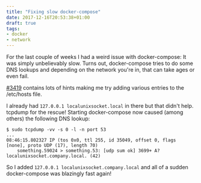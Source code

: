 ```yaml
---
title: "Fixing slow docker-compose"
date: 2017-12-16T20:53:38+01:00
draft: true
tags:
- docker
- network
---
```


For the last couple of weeks I had a weird issue with docker-compose: It was
simply unbelievably slow. Turns out, docker-compose tries to do some DNS
lookups and depending on the network you're in, that can take ages or even
fail.

[#3419](https://github.com/docker/compose/issues/3419) contains lots of hints
making me try adding various entries to the /etc/hosts file.

I already had `127.0.0.1 localunixsocket.local` in there but that didn't help.
tcpdump for the rescue! Starting docker-compose now caused (among others) the
following DNS lookup:

```
$ sudo tcpdump -vv -s 0 -l -n port 53
...
08:46:15.802327 IP (tos 0x0, ttl 255, id 35049, offset 0, flags [none], proto UDP (17), length 70)
    something.59024 > something.53: [udp sum ok] 3699+ A? localunixsocket.company.local. (42)
```

So I added `127.0.0.1 localunixsocket.company.local` and all of a sudden
docker-compose was blazingly fast again!

